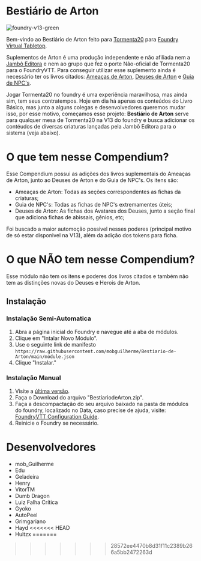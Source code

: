 # Bestiário de Arton

![foundry-v13-green](https://img.shields.io/badge/foundry-v13-green)

Bem-vindo ao Bestiário de Arton feito para [Tormenta20](https://gitlab.com/vizael/Tormenta20/) para [Foundry Virtual Tabletop](https://foundryvtt.com/).

Suplementos de Arton é uma produção independente e não afiliada nem a [Jambô Editora](https://jamboeditora.com.br/) e nem ao grupo que fez o porte Não-oficial de Tormenta20 para o FoundryVTT. Para conseguir utilizar esse suplemento ainda é necessário ter os livros citados: [Ameaças de Arton](https://jamboeditora.com.br/produto/ameacas-de-arton-2/), [Deuses de Arton](https://jamboeditora.com.br/produto/tormenta20-deuses-de-arton/) e [Guia de NPC's](https://jamboeditora.com.br/produto/tormenta20-guia-de-npcs/).

Jogar Tormenta20 no foundry é uma experiência maravilhosa, mas ainda sim, tem seus contratempos. Hoje em dia há apenas os conteúdos do Livro Básico, mas junto a alguns colegas e desenvolvedores queremos mudar isso, por esse motivo, começamos esse projeto: **Bestiário de Arton** serve para qualquer mesa de Tormenta20 na V13 do foundry e busca adicionar os contéudos de diversas criaturas lançadas pela Jambô Editora para o sistema (veja abaixo).

# O que tem nesse Compendium?

Esse Compendium possui as adições dos livros suplementais do  Ameaças de Arton, junto ao Deuses de Arton e do Guia de NPC's. Os itens são:
- Ameaças de Arton: Todas as seções correspondentes as fichas da criaturas;
- Guia de NPC's: Todas as fichas de NPC's extremamentes úteis;
- Deuses de Arton: As fichas dos Avatares dos Deuses, junto a seção final que adiciona fichas de abissais, gênios, etc;

Foi buscado a maior automoção possivel nesses poderes (principal motivo de só estar disponivel na V13), além da adição dos tokens para ficha.

# O que NÃO tem nesse Compendium?

Esse módulo não tem os itens e poderes dos livros citados e também não tem as distinções novas do Deuses e Herois de Arton.

## Instalação

### Instalação Semi-Automatica

1. Abra a página inicial do Foundry e navegue até a aba de módulos. 
2. Clique em "Intalar Novo Módulo".
3. Use o seguinte link de manifesto `https://raw.githubusercontent.com/mobguilherme/Bestiario-de-Arton/main/module.json`
4. Clique "Instalar."

### Instalação Manual

1. Visite a [última versão](https://github.com/mobguilherme/Bestiario-de-Arton/releases/download/v0.6.0/BestiariodeArton.zip).
2. Faça o Download do arquivo "BestiariodeArton.zip".
3. Faça a descompactação do seu arquivo baixado na pasta de módulos do foundry, localizado no Data, caso precise de ajuda, visite: [FoundryVTT Configuration Guide](https://foundryvtt.com/article/configuration/#where-user-data '‌').
4. Reinicie o Foundry se necessário.

# Desenvolvedores 
- mob_Guilherme
- Edu
- Geladeira
- Henry
- VitorTM
- Dumb Dragon
- Luiz Falha Crítica
- Gyoko
- AutoPeel
- Grimgariano
- Hayd
<<<<<<< HEAD
- Huitzx
=======
>>>>>>> 28572ee4470b8d31f11c2389b266a5bb2472263d
